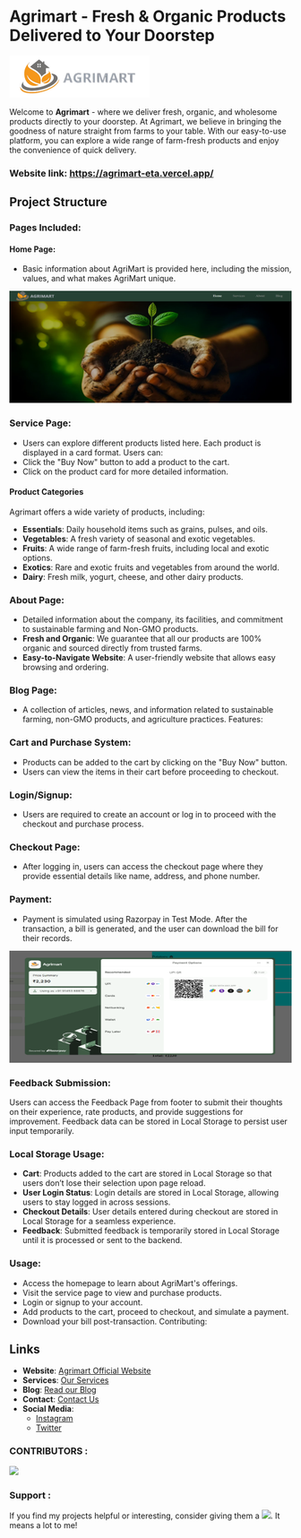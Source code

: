 # Agrimart - Fresh & Organic Products Delivered to Your Doorstep 
<img src="./src/images/nav/logo2.png" width="250" alt="Agrimart Logo">

Welcome to **Agrimart** - where we deliver fresh, organic, and wholesome products directly to your doorstep. At Agrimart, we believe in bringing the goodness of nature straight from farms to your table. With our easy-to-use platform, you can explore a wide range of farm-fresh products and enjoy the convenience of quick delivery.

 ### Website link: https://agrimart-eta.vercel.app/
## Project Structure


### Pages Included:
#### Home Page:

- Basic information about AgriMart is provided here, including the mission, values, and what makes AgriMart unique.

<img src="./src/images/readme/home-screenshot.png" height="200px" width="100%" object-fit="cover">

### Service Page:

- Users can explore different products listed here. Each product is displayed in a card format.
Users can:
- Click the "Buy Now" button to add a product to the cart.
- Click on the product card for more detailed information.

#### Product Categories

Agrimart offers a wide variety of products, including:

- **Essentials**: Daily household items such as grains, pulses, and oils.
- **Vegetables**: A fresh variety of seasonal and exotic vegetables.
- **Fruits**: A wide range of farm-fresh fruits, including local and exotic options.
- **Exotics**: Rare and exotic fruits and vegetables from around the world.
- **Dairy**: Fresh milk, yogurt, cheese, and other dairy products.
### About Page:

- Detailed information about the company, its facilities, and commitment to sustainable farming and Non-GMO products.
- **Fresh and Organic**: We guarantee that all our products are 100% organic and sourced directly from trusted farms.
- **Easy-to-Navigate Website**: A user-friendly website that allows easy browsing and ordering.
### Blog Page:

- A collection of articles, news, and information related to sustainable farming, non-GMO products, and agriculture practices.
Features:
### Cart and Purchase System:

- Products can be added to the cart by clicking on the "Buy Now" button.
- Users can view the items in their cart before proceeding to checkout.
### Login/Signup:

- Users are required to create an account or log in to proceed with the checkout and purchase process.
### Checkout Page:

- After logging in, users can access the checkout page where they provide essential details like name, address, and phone number.
### Payment:

- Payment is simulated using Razorpay in Test Mode.
After the transaction, a bill is generated, and the user can download the bill for their records.

<img src="./src/images/readme/transaction-screenshot.png " height="200px" width="100%" object-fit="cover"/>

### Feedback Submission:

Users can access the Feedback Page from footer to submit their thoughts on their experience, rate products, and provide suggestions for improvement. Feedback data can be stored in Local Storage to persist user input temporarily.

### Local Storage Usage:
- **Cart**: Products added to the cart are stored in Local Storage so that users don’t lose their selection upon page reload.
- **User Login Status**: Login details are stored in Local Storage, allowing users to stay logged in across sessions.
- **Checkout Details**: User details entered during checkout are stored in Local Storage for a seamless experience.
- **Feedback**: Submitted feedback is temporarily stored in Local Storage until it is processed or sent to the backend.

### Usage:
- Access the homepage to learn about AgriMart's offerings.
- Visit the service page to view and purchase products.
- Login or signup to your account.
- Add products to the cart, proceed to checkout, and simulate a payment.
- Download your bill post-transaction.
Contributing:

## Links

- **Website**: [Agrimart Official Website](https://agrimart-eta.vercel.app/)
- **Services**: [Our Services](https://agrimart-eta.vercel.app/services)
- **Blog**: [Read our Blog](https://agrimart-eta.vercel.app/blog)
- **Contact**: [Contact Us](mailto:agrimart@gmail.com)
- **Social Media**:
  - [Instagram](https://www.instagram.com/agrimart20)
  - [Twitter](https://x.com/Agrimart3)

### CONTRIBUTORS : 
<a href="https://github.com/karishmawadaskar/icp-8.0-html-css-javascript-React-group-project-4/graphs/contributors">
  <img src="https://contrib.rocks/image?repo=karishmawadaskar/icp-8.0-html-css-javascript-React-group-project-4" />
</a>

### Support :
If you find my projects helpful or interesting, consider giving them a <img src="https://images-wixmp-ed30a86b8c4ca887773594c2.wixmp.com/f/5263c3c4-c0f7-4fea-9901-ea084be83615/d9izh8z-bc267973-93af-48ee-a6a6-4ee6c9225bd1.gif?token=eyJ0eXAiOiJKV1QiLCJhbGciOiJIUzI1NiJ9.eyJzdWIiOiJ1cm46YXBwOjdlMGQxODg5ODIyNjQzNzNhNWYwZDQxNWVhMGQyNmUwIiwiaXNzIjoidXJuOmFwcDo3ZTBkMTg4OTgyMjY0MzczYTVmMGQ0MTVlYTBkMjZlMCIsIm9iaiI6W1t7InBhdGgiOiJcL2ZcLzUyNjNjM2M0LWMwZjctNGZlYS05OTAxLWVhMDg0YmU4MzYxNVwvZDlpemg4ei1iYzI2Nzk3My05M2FmLTQ4ZWUtYTZhNi00ZWU2YzkyMjViZDEuZ2lmIn1dXSwiYXVkIjpbInVybjpzZXJ2aWNlOmZpbGUuZG93bmxvYWQiXX0.EXdtHcY0K3_YAE6xErW8kOB7M5LqSo9eBgkjhdOgd9s" width="30px">. It means a lot to me!



